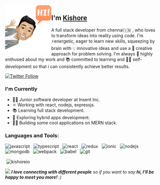 <img align="left" width="150" height="150" alt="kishore" src="./assets/avatar.png" />

## I'm [Kishore][homepage]

A full stack developer from chennai🇮🇳 , who loves to transform ideas into reality using code. I'm ⚡energetic, eager to learn new skills, squeezing by brain with 💡 innovative ideas and use a 🤔 creative approach for problem solving. I'm always 🤯 highly enthused about my work and 📚 committed to learning and 👨‍💻 self-development so that i can consistently achieve better results.

[![Twitter Follow](https://img.shields.io/twitter/follow/kishoreio?style=for-the-badge&logo=twitter&label=Follow%20me%20on%20Twitter&color=1DA1F2)][twitter]

### I'm Currently

- 👨‍💻 Junior software developer at Insent Inc.
- ⚛️ Working with react, nodejs, expressjs.
- 📚 Learning full stack development.
- 📱 Exploring hybrid apps development.
- 👷‍♂️ Building some cool applications on MERN stack.

### Languages and Tools:

<p align="left"><img src="https://devicons.github.io/devicon/devicon.git/icons/javascript/javascript-original.svg" alt="javascript" width="30" height="30"/> &nbsp <img src="https://devicons.github.io/devicon/devicon.git/icons/typescript/typescript-original.svg" alt="typescript" width="30" height="30"/> &nbsp <img src="https://devicons.github.io/devicon/devicon.git/icons/react/react-original-wordmark.svg" alt="react" width="30" height="30"/> &nbsp <img src="https://devicons.github.io/devicon/devicon.git/icons/redux/redux-original.svg" alt="redux" width="30" height="30"/> &nbsp <img src="https://upload.wikimedia.org/wikipedia/commons/d/d1/Ionic_Logo.svg" alt="ionic" width="30" height="30"/> &nbsp <img src="https://devicons.github.io/devicon/devicon.git/icons/nodejs/nodejs-original-wordmark.svg" alt="nodejs" width="30" height="30"/> &nbsp <img src="https://devicons.github.io/devicon/devicon.git/icons/mongodb/mongodb-original-wordmark.svg" alt="mongodb" width="30" height="30"/> &nbsp <img src="https://devicons.github.io/devicon/devicon.git/icons/webpack/webpack-original.svg" alt="webpack" width="30" height="30"/> &nbsp <img src="https://www.vectorlogo.zone/logos/babeljs/babeljs-icon.svg" alt="babel" width="30" height="30"/> &nbsp <img src="https://www.vectorlogo.zone/logos/git-scm/git-scm-icon.svg" alt="git" width="30" height="30"/>  </p>

<p>&nbsp;<img align="center" src="https://github-readme-stats.vercel.app/api?username=kishoreio&show_icons=true&theme=synthwave" alt="kishoreio" /></p>

<img src="https://media.giphy.com/media/LnQjpWaON8nhr21vNW/giphy.gif" width="60" /> <em><b>I love connecting with different people</b> so if you want to say <b>hi, I'll be happy to meet you more!</b> :)</em>

[homepage]: https://kishore.io
[twitter]: https://twitter.com/kishoreio
